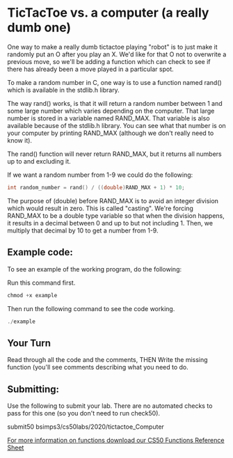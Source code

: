 # TicTacToe vs. a computer (a really dumb one) 

One way to make a really dumb tictactoe playing "robot" is to just make it randomly put an O after you play an X.  We'd like for that O not to overwrite a previous move, so we'll be adding a function which can check to see if there has already been a move played in a particular spot.

To make a random number in C, one way is to use a function named rand() which is available in the stdlib.h library.  

The way rand() works, is that it will return a random number between 1 and some large number which varies depending on the computer.  That large number is stored in a variable named RAND_MAX.  That variable is also available because of the stdlib.h library.  You can see what that number is on your computer by printing RAND_MAX (although we don't really need to know it).

The rand() function will never return RAND_MAX, but it returns all numbers up to and excluding it.  

If we want a random number from 1-9 we could do the following:

```c
int random_number = rand() / ((double)RAND_MAX + 1) * 10;
```

The purpose of (double) before RAND_MAX is to avoid an integer division which would result in zero.  This is called "casting".  We're forcing RAND_MAX to be a double type variable so that when the division happens, it results in a decimal between 0 and up to but not including 1.  Then, we multiply that decimal by 10 to get a number from 1-9.

## Example code:
To see an example of the working program, do the following:

Run this command first.
```c
chmod +x example
```
Then run the following command to see the code working. 
```c
./example
```

## Your Turn
Read through all the code and the comments, THEN Write the missing function (you'll see comments describing what you need to do.
## Submitting:
Use the following to submit your lab.  There are no automated checks to pass for this one (so you don't need to run check50).

submit50 bsimps3/cs50labs/2020/tictactoe_Computer

[For more information on functions download our CS50 Functions Reference Sheet](https://cs50.harvard.edu/ap/2020/assets/pdfs/functions.pdf)
